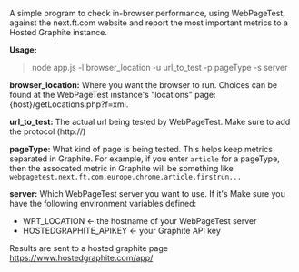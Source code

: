 A simple program to check in-browser performance, using WebPageTest, against the next.ft.com website and report the most important metrics to a Hosted Graphite instance.

**Usage:**
>node app.js -l browser_location -u url_to_test -p pageType -s server

**browser_location:** Where you want the browser to run.  Choices can be found at the WebPageTest instance's "locations" page: {host}/getLocations.php?f=xml.

**url_to_test:** The actual url being tested by WebPageTest.  Make sure to add the protocol (http://)

**pageType:** What kind of page is being tested.  This helps keep metrics separated in Graphite.  For example, if you enter `article` for a pageType, then the assocated metric in Graphite will be something like `webpagetest.next.ft.com.europe.chrome.article.firstrun...`

**server:** Which WebPageTest server you want to use.  If it's 
Make sure you have the following environment variables defined:
 - WPT_LOCATION <- the hostname of your WebPageTest server
 - HOSTEDGRAPHITE_APIKEY <- your Graphite API key

Results are sent to a hosted graphite page https://www.hostedgraphite.com/app/
